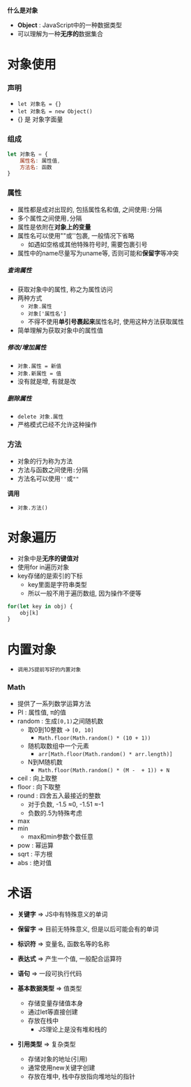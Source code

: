 
**什么是对象**
- **Object** : JavaScript中的一种数据类型
- 可以理解为一种**无序的**数据集合

# 对象使用

### 声明
- `let 对象名 = {}`
- `let 对象名 = new Object()`
- {} 是 对象字面量

### 组成

```js
let 对象名 = {
	属性名: 属性值,
	方法名: 函数
}
```

### 属性
- 属性都是成对出现的, 包括属性名和值, 之间使用` : `分隔
- 多个属性之间使用` , `分隔
- 属性是依附在**对象上的变量**
- 属性名可以使用""或''包裹, 一般情况下省略
	- 如遇如空格或其他特殊符号时, 需要包裹引号
- 属性中的name尽量写为uname等, 否则可能和**保留字**等冲突

##### 查询属性
- 获取对象中的属性, 称之为属性访问
- 两种方式
	- `对象.属性`
	- `对象['属性名']`
	- 不得不使用**单引号裹起来**属性名时, 使用这种方法获取属性
- 简单理解为获取对象中的属性值

##### 修改/增加属性
- `对象.属性 = 新值`
- `对象.新属性 = 值`
- 没有就是增, 有就是改

##### 删除属性
- `delete 对象.属性`
- 严格模式已经不允许这种操作

### 方法
- 对象的行为称为方法
- 方法与函数之间使用` : `分隔
- 方法名可以使用`''`或`""`

**调用**
- `对象.方法()`

# 对象遍历

- 对象中是**无序的键值对**
- 使用for in遍历对象
- key存储的是索引的下标
	- key里面是字符串类型
	- 所以一般不用于遍历数组, 因为操作不便等
```js
for(let key in obj) {
	obj[k]
}
```

# 内置对象
- `调用JS提前写好的内置对象`

### Math
- 提供了一系列数学运算方法
- PI : 属性值, π的值
- random : 生成`[0,1)`之间随机数
	- 取0到10整数 -> `[0, 10]`
		- `Math.floor(Math.random() * (10 + 1))`
	- 随机取数组中一个元素
		- `arr[Math.floor(Math.random() * arr.length)]`
	- N到M随机数
		- `Math.floor(Math.random() * (M -  + 1)) + N`
- ceil : 向上取整
- floor : 向下取整
- round : 四舍五入最接近的整数
	- 对于负数, -1.5 ≈0, -1.51 ≈-1
	- 负数的.5为特殊考虑
- max
- min
	- max和min参数个数任意
- pow : 幂运算
- sqrt : 平方根
- abs : 绝对值


# 术语

- **关键字** => JS中有特殊意义的单词
- **保留字** => 目前无特殊意义, 但是以后可能会有的单词
- **标识符** => 变量名, 函数名等的名称
- **表达式** => 产生一个值, 一般配合运算符
- **语句** => 一段可执行代码

- **基本数据类型** => 值类型
	- 存储变量存储值本身
	- 通过let等直接创建
	- 存放在栈中
		- JS理论上是没有堆和栈的
- **引用类型** => 复杂类型
	- 存储对象的地址(引用)
	- 通常使用new关键字创建
	- 存放在堆中, 栈中存放指向堆地址的指针